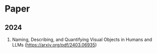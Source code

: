 # Paper
## 2024 
1. Naming, Describing, and Quantifying Visual Objects in Humans and LLMs (https://arxiv.org/pdf/2403.06935)
